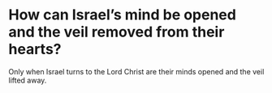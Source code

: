 # How can Israel’s mind be opened and the veil removed from their hearts?

Only when Israel turns to the Lord Christ are their minds opened and the veil lifted away.

